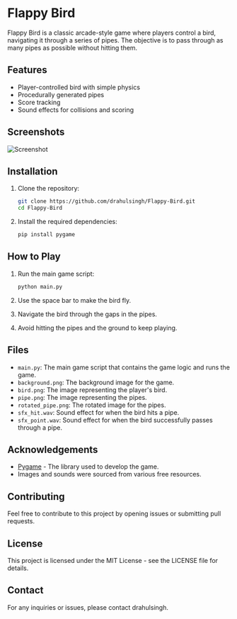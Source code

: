 # Flappy Bird

Flappy Bird is a classic arcade-style game where players control a bird, navigating it through a series of pipes. The objective is to pass through as many pipes as possible without hitting them.

## Features
- Player-controlled bird with simple physics
- Procedurally generated pipes
- Score tracking
- Sound effects for collisions and scoring

## Screenshots
![Screenshot](screenshot.png)

## Installation
1. Clone the repository:
    ```sh
    git clone https://github.com/drahulsingh/Flappy-Bird.git
    cd Flappy-Bird
    ```

2. Install the required dependencies:
    ```sh
    pip install pygame
    ```

## How to Play
1. Run the main game script:
    ```sh
    python main.py
    ```

2. Use the space bar to make the bird fly.

3. Navigate the bird through the gaps in the pipes.

4. Avoid hitting the pipes and the ground to keep playing.

## Files
- `main.py`: The main game script that contains the game logic and runs the game.
- `background.png`: The background image for the game.
- `bird.png`: The image representing the player's bird.
- `pipe.png`: The image representing the pipes.
- `rotated_pipe.png`: The rotated image for the pipes.
- `sfx_hit.wav`: Sound effect for when the bird hits a pipe.
- `sfx_point.wav`: Sound effect for when the bird successfully passes through a pipe.

## Acknowledgements
- [Pygame](https://www.pygame.org/) - The library used to develop the game.
- Images and sounds were sourced from various free resources.

## Contributing
Feel free to contribute to this project by opening issues or submitting pull requests.

## License
This project is licensed under the MIT License - see the LICENSE file for details.

## Contact
For any inquiries or issues, please contact drahulsingh.
